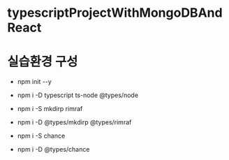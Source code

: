 # typescriptProjectWithMongoDBAndReact

# 실습환경 구성
- npm init --y 
- npm i -D typescript ts-node @types/node 

- npm i -S mkdirp rimraf 
- npm i -D @types/mkdirp @types/rimraf 

- npm i -S chance 
- npm i -D @types/chance <br>

